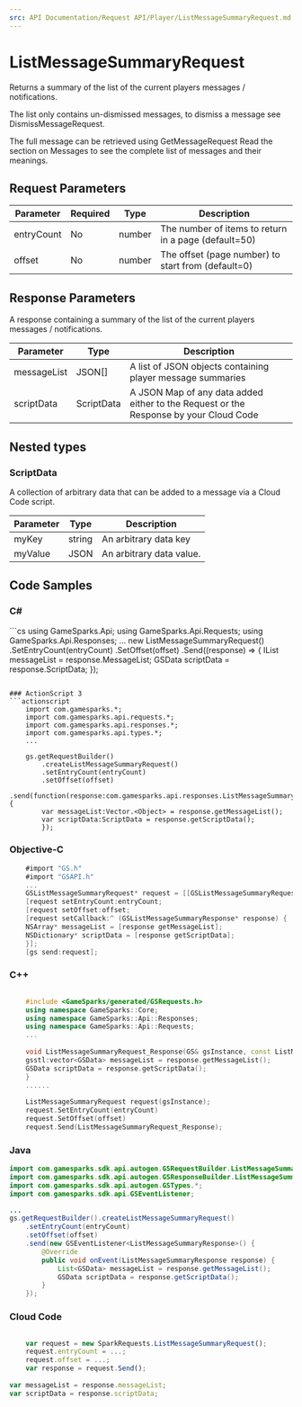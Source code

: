 ```yaml
---
src: API Documentation/Request API/Player/ListMessageSummaryRequest.md
---
```


# ListMessageSummaryRequest


Returns a summary of the list of the current players messages / notifications.

The list only contains un-dismissed messages, to dismiss a message see DismissMessageRequest.

The full message can be retrieved using GetMessageRequest Read the section on Messages to see the complete list of messages and their meanings.


## Request Parameters

Parameter | Required | Type | Description
--------- | -------- | ---- | -----------
entryCount | No | number | The number of items to return in a page (default=50)
offset | No | number | The offset (page number) to start from (default=0)

## Response Parameters


A response containing  a summary of the list of the current players messages / notifications.

Parameter | Type | Description
--------- | ---- | -----------
messageList | JSON[] | A list of JSON objects containing player message summaries
scriptData | ScriptData | A JSON Map of any data added either to the Request or the Response by your Cloud Code

## Nested types

### ScriptData

A collection of arbitrary data that can be added to a message via a Cloud Code script.

Parameter | Type | Description
--------- | ---- | -----------
myKey | string | An arbitrary data key
myValue | JSON | An arbitrary data value.


## Code Samples

<h3>C#</h3>
```cs
	using GameSparks.Api;
	using GameSparks.Api.Requests;
	using GameSparks.Api.Responses;
	...
	new ListMessageSummaryRequest()
		.SetEntryCount(entryCount)
		.SetOffset(offset)
		.Send((response) => {
		IList<GSData> messageList = response.MessageList; 
		GSData scriptData = response.ScriptData; 
		});

```

### ActionScript 3
```actionscript
	import com.gamesparks.*;
	import com.gamesparks.api.requests.*;
	import com.gamesparks.api.responses.*;
	import com.gamesparks.api.types.*;
	...
	
	gs.getRequestBuilder()
	    .createListMessageSummaryRequest()
		.setEntryCount(entryCount)
		.setOffset(offset)
		.send(function(response:com.gamesparks.api.responses.ListMessageSummaryResponse):void {
		var messageList:Vector.<Object> = response.getMessageList(); 
		var scriptData:ScriptData = response.getScriptData(); 
		});

```

### Objective-C
```objectivec
	#import "GS.h"
	#import "GSAPI.h"
	...
	GSListMessageSummaryRequest* request = [[GSListMessageSummaryRequest alloc] init];
	[request setEntryCount:entryCount;
	[request setOffset:offset;
	[request setCallback:^ (GSListMessageSummaryResponse* response) {
	NSArray* messageList = [response getMessageList]; 
	NSDictionary* scriptData = [response getScriptData]; 
	}];
	[gs send:request];

```

### C++
```cpp

	#include <GameSparks/generated/GSRequests.h>
	using namespace GameSparks::Core;
	using namespace GameSparks::Api::Responses;
	using namespace GameSparks::Api::Requests;
	...
	
	void ListMessageSummaryRequest_Response(GS& gsInstance, const ListMessageSummaryResponse& response) {
	gsstl:vector<GSData> messageList = response.getMessageList(); 
	GSData scriptData = response.getScriptData(); 
	}
	......
	
	ListMessageSummaryRequest request(gsInstance);
	request.SetEntryCount(entryCount)
	request.SetOffset(offset)
	request.Send(ListMessageSummaryRequest_Response);
```

### Java
```java
import com.gamesparks.sdk.api.autogen.GSRequestBuilder.ListMessageSummaryRequest;
import com.gamesparks.sdk.api.autogen.GSResponseBuilder.ListMessageSummaryResponse;
import com.gamesparks.sdk.api.autogen.GSTypes.*;
import com.gamesparks.sdk.api.GSEventListener;

...
gs.getRequestBuilder().createListMessageSummaryRequest()
	.setEntryCount(entryCount)
	.setOffset(offset)
	.send(new GSEventListener<ListMessageSummaryResponse>() {
		@Override
		public void onEvent(ListMessageSummaryResponse response) {
			List<GSData> messageList = response.getMessageList(); 
			GSData scriptData = response.getScriptData(); 
		}
	});

```

### Cloud Code
```javascript

	var request = new SparkRequests.ListMessageSummaryRequest();
	request.entryCount = ...;
	request.offset = ...;
	var response = request.Send();
	
var messageList = response.messageList; 
var scriptData = response.scriptData; 
```


